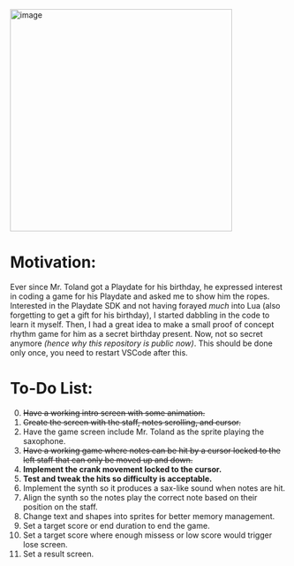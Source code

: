 <img width="402" alt="image" src="https://github.com/mrlo-codes/MrTolandsSaxoland/assets/55058939/09a693b8-2f79-4bfe-b8a0-05b4e454062f">


# Motivation:  
   Ever since Mr. Toland got a Playdate for his birthday, he expressed interest in coding a game for his Playdate and asked me to show him the ropes.
   Interested in the Playdate SDK and not having forayed *much* into Lua (also forgetting to get a gift for his birthday), I started dabbling in the code to learn it myself.
   Then, I had a great idea to make a small proof of concept rhythm game for him as a secret birthday present.
   Now, not so secret anymore *(hence why this repository is public now)*.
    This should be done only once, you need to restart VSCode after this.  



# To-Do List:
0. ~~Have a working intro screen with some animation.~~
1. ~~Create the screen with the staff, notes scrolling, and cursor.~~
2. Have the game screen include Mr. Toland as the sprite playing the saxophone.
4. ~~Have a working game where notes can be hit by a cursor locked to the left staff that can only be moved up and down.~~
5. **Implement the crank movement locked to the cursor.**
6. **Test and tweak the hits so difficulty is acceptable.**
7. Implement the synth so it produces a sax-like sound when notes are hit.
8. Align the synth so the notes play the correct note based on their position on the staff.
9. Change text and shapes into sprites for better memory management.
10. Set a target score or end duration to end the game.
11. Set a target score where enough missess or low score would trigger lose screen.
12. Set a result screen.
